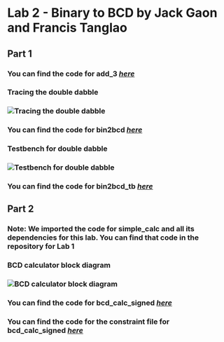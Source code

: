 # Lab 2 - Binary to BCD by Jack Gaon and Francis Tanglao

## Part 1
### You can find the code for add_3 [*here*](https://github.com/Spring-2024-Classes/lab-2-binary-to-bcd-thedawgs/blob/main/Part%201/add_3.v)

### Tracing the double dabble
### ![Tracing the double dabble](https://github.com/Spring-2024-Classes/lab-2-binary-to-bcd-thedawgs/blob/main/Part%201/double%20dabble%20breakdown.png)
### You can find the code for bin2bcd [*here*](https://github.com/Spring-2024-Classes/lab-2-binary-to-bcd-thedawgs/blob/main/Part%201/bin2bcd.v)

### Testbench for double dabble
### ![Testbench for double dabble](https://github.com/Spring-2024-Classes/lab-2-binary-to-bcd-thedawgs/blob/main/Part%201/double%20dabble%20testbench.png)
### You can find the code for bin2bcd_tb [*here*](https://github.com/Spring-2024-Classes/lab-2-binary-to-bcd-thedawgs/blob/main/Part%201/bin2bcd_tb.v)

## Part 2
### Note: We imported the code for simple_calc and all its dependencies for this lab. You can find that code in the repository for Lab 1

### BCD calculator block diagram
### ![BCD calculator block diagram](https://github.com/Spring-2024-Classes/lab-2-binary-to-bcd-thedawgs/blob/main/Part%202/bcd%20calculator%20block%20diagram.png)

### You can find the code for bcd_calc_signed [*here*](https://github.com/Spring-2024-Classes/lab-2-binary-to-bcd-thedawgs/blob/main/Part%202/bcd_calc_signed.v)
### You can find the code for the constraint file for bcd_calc_signed [*here*](https://github.com/Spring-2024-Classes/lab-2-binary-to-bcd-thedawgs/blob/main/Part%202/Nexys-A7-100T-Master.xdc)
